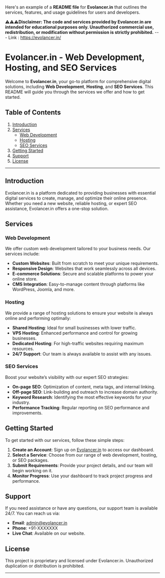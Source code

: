 Here's an example of a **README file** for **Evolancer.in** that outlines the services, features, and usage guidelines for users and developers.

⚠️⚠️⚠️**Disclaimer: The code and services provided by Evolancer.in are intended for educational purposes only. Unauthorized commercial use, redistribution, or modification without permission is strictly prohibited.**
--- Link : https://evolancer.in/

# Evolancer.in - Web Development, Hosting, and SEO Services

Welcome to **Evolancer.in**, your go-to platform for comprehensive digital solutions, including **Web Development**, **Hosting**, and **SEO Services**. This README will guide you through the services we offer and how to get started.

## Table of Contents
1. [Introduction](#introduction)
2. [Services](#services)
   - [Web Development](#web-development)
   - [Hosting](#hosting)
   - [SEO Services](#seo-services)
3. [Getting Started](#getting-started)
4. [Support](#support)
5. [License](#license)

---

## Introduction

Evolancer.in is a platform dedicated to providing businesses with essential digital services to create, manage, and optimize their online presence. Whether you need a new website, reliable hosting, or expert SEO assistance, Evolancer.in offers a one-stop solution.

## Services

### Web Development
We offer custom web development tailored to your business needs. Our services include:
- **Custom Websites**: Built from scratch to meet your unique requirements.
- **Responsive Design**: Websites that work seamlessly across all devices.
- **E-commerce Solutions**: Secure and scalable platforms to power your online store.
- **CMS Integration**: Easy-to-manage content through platforms like WordPress, Joomla, and more.

### Hosting
We provide a range of hosting solutions to ensure your website is always online and performing optimally:
- **Shared Hosting**: Ideal for small businesses with lower traffic.
- **VPS Hosting**: Enhanced performance and control for growing businesses.
- **Dedicated Hosting**: For high-traffic websites requiring maximum resources.
- **24/7 Support**: Our team is always available to assist with any issues.

### SEO Services
Boost your website’s visibility with our expert SEO strategies:
- **On-page SEO**: Optimization of content, meta tags, and internal linking.
- **Off-page SEO**: Link-building and outreach to increase domain authority.
- **Keyword Research**: Identifying the most effective keywords for your industry.
- **Performance Tracking**: Regular reporting on SEO performance and improvements.

## Getting Started

To get started with our services, follow these simple steps:

1. **Create an Account**: Sign up on [Evolancer.in](https://evolancer.in) to access our dashboard.
2. **Select a Service**: Choose from our range of web development, hosting, or SEO packages.
3. **Submit Requirements**: Provide your project details, and our team will begin working on it.
4. **Monitor Progress**: Use your dashboard to track project progress and performance.

## Support

If you need assistance or have any questions, our support team is available 24/7. You can reach us via:
- **Email**: admin@evolancer.in
- **Phone**: +91-XXXXXXX
- **Live Chat**: Available on our website.

## License

This project is proprietary and licensed under Evolancer.in. Unauthorized duplication or distribution is prohibited.

---

